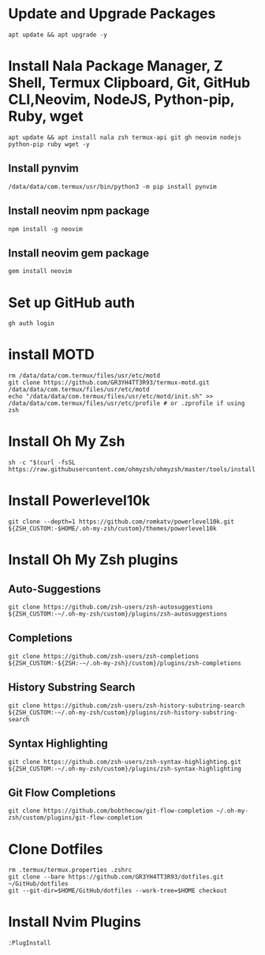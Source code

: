 # Update and Upgrade Packages

    apt update && apt upgrade -y

# Install Nala Package Manager, Z Shell, Termux Clipboard, Git, GitHub CLI,Neovim, NodeJS, Python-pip, Ruby, wget

    apt update && apt install nala zsh termux-api git gh neovim nodejs python-pip ruby wget -y

## Install pynvim

    /data/data/com.termux/usr/bin/python3 -m pip install pynvim

## Install neovim npm package

    npm install -g neovim

## Install neovim gem package

    gem install neovim

# Set up GitHub auth

    gh auth login

# install MOTD

    rm /data/data/com.termux/files/usr/etc/motd
    git clone https://github.com/GR3YH4TT3R93/termux-motd.git /data/data/com.termux/files/usr/etc/motd
    echo "/data/data/com.termux/files/usr/etc/motd/init.sh" >> /data/data/com.termux/files/usr/etc/profile # or .zprofile if using zsh

# Install Oh My Zsh

    sh -c "$(curl -fsSL https://raw.githubusercontent.com/ohmyzsh/ohmyzsh/master/tools/install.sh)"

# Install Powerlevel10k

    git clone --depth=1 https://github.com/romkatv/powerlevel10k.git ${ZSH_CUSTOM:-$HOME/.oh-my-zsh/custom}/themes/powerlevel10k

# Install Oh My Zsh plugins

## Auto-Suggestions

    git clone https://github.com/zsh-users/zsh-autosuggestions ${ZSH_CUSTOM:-~/.oh-my-zsh/custom}/plugins/zsh-autosuggestions

## Completions

    git clone https://github.com/zsh-users/zsh-completions ${ZSH_CUSTOM:-${ZSH:-~/.oh-my-zsh}/custom}/plugins/zsh-completions

## History Substring Search

    git clone https://github.com/zsh-users/zsh-history-substring-search ${ZSH_CUSTOM:-~/.oh-my-zsh/custom}/plugins/zsh-history-substring-search

## Syntax Highlighting

    git clone https://github.com/zsh-users/zsh-syntax-highlighting.git ${ZSH_CUSTOM:-~/.oh-my-zsh/custom}/plugins/zsh-syntax-highlighting

## Git Flow Completions

    git clone https://github.com/bobthecow/git-flow-completion ~/.oh-my-zsh/custom/plugins/git-flow-completion

# Clone Dotfiles

    rm .termux/termux.properties .zshrc
    git clone --bare https://github.com/GR3YH4TT3R93/dotfiles.git ~/GitHub/dotfiles
    git --git-dir=$HOME/GitHub/dotfiles --work-tree=$HOME checkout

# Install Nvim Plugins

    :PlugInstall
